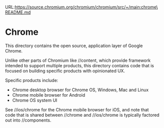 URL:https://source.chromium.org/chromium/chromium/src/+/main:chrome\README.md
# Chrome

This directory contains the open source, application layer of Google Chrome.

Unlike other parts of Chromium like //content, which provide framework intended
to support multiple products, this directory contains code that is focused on
building specific products with opinionated UX.

Specific products include:
- Chrome desktop browser for Chrome OS, Windows, Mac and Linux
- Chrome mobile browser for Android
- Chrome OS system UI

See //ios/chrome for the Chrome mobile browser for iOS, and note that code that
is shared between //chrome and //ios/chrome is typically factored out into
//components.

